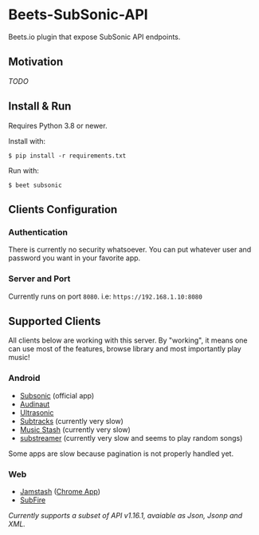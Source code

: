 # Beets-SubSonic-API

Beets.io plugin that expose SubSonic API endpoints.

## Motivation

_TODO_

## Install & Run

Requires Python 3.8 or newer.

Install with:

```
$ pip install -r requirements.txt
```

Run with:

```
$ beet subsonic
```

## Clients Configuration

### Authentication

There is currently no security whatsoever. You can put whatever user and password you want in your favorite app.

### Server and Port

Currently runs on port `8080`. i.e: `https://192.168.1.10:8080`

## Supported Clients

All clients below are working with this server. By "working", it means one can use most of the features, browse library and most importantly play music!

### Android

- [Subsonic](https://play.google.com/store/apps/details?id=net.sourceforge.subsonic.androidapp) (official app)
- [Audinaut](https://play.google.com/store/apps/details?id=net.nullsum.audinaut)
- [Ultrasonic](https://play.google.com/store/apps/details?id=org.moire.ultrasonic)
- [Subtracks](https://play.google.com/store/apps/details?id=com.subtracks) (currently very slow)
- [Music Stash](https://play.google.com/store/apps/details?id=com.ghenry22.mymusicstash) (currently very slow)
- [substreamer](https://play.google.com/store/apps/details?id=com.ghenry22.substream2) (currently very slow and seems to play random songs)

Some apps are slow because pagination is not properly handled yet.

### Web

- [Jamstash](http://jamstash.com) ([Chrome App](https://chrome.google.com/webstore/detail/jamstash/jccdpflnecheidefpofmlblgebobbloc))
- [SubFire](http://subfireplayer.net)

_Currently supports a subset of API v1.16.1, avaiable as Json, Jsonp and XML._
